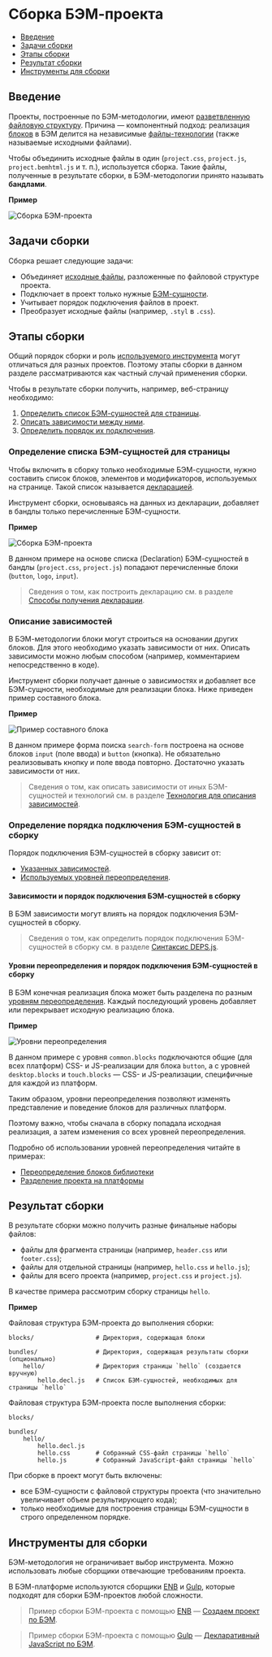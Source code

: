 # Сборка БЭМ-проекта

* [Введение](#Введение)
* [Задачи сборки](#Задачи-сборки)
* [Этапы сборки](#Этапы-сборки)
* [Результат сборки](#Результат-сборки)
* [Инструменты для сборки](#Инструменты-для-сборки)

## Введение

Проекты, построенные по БЭМ-методологии, имеют [разветвленную файловую структуру](../filestructure/filestructure.ru.md). Причина — компонентный подход: реализация [блоков](../key-concepts/key-concepts.ru.md#Блок) в БЭМ делится на независимые [файлы-технологии](../key-concepts/key-concepts.ru.md#Технология-реализации) (также называемые исходными файлами).

Чтобы объединить исходные файлы в один (`project.css`, `project.js`, `project.bemhtml.js` и т. п.), используется сборка. Такие файлы, полученные в результате сборки, в БЭМ-методологии принято называть **бандлами**.

**Пример**

![Сборка БЭМ-проекта](https://rawgit.com/bem-site/bem-method/godfreyd-methodology-deps/method/build/build__bem-project.svg)

## Задачи сборки

Сборка решает следующие задачи:

* Объединяет [исходные файлы](../filestructure/filestructure.ru.md#Реализация-блока-разделяется-на-отдельные-файлы), разложенные по файловой структуре проекта.
* Подключает в проект только нужные [БЭМ-сущности](../key-concepts/key-concepts.ru.md#БЭМ-сущность).
* Учитывает порядок подключения файлов в проект.
* Преобразует исходные файлы (например, `.styl` в `.css`).

## Этапы сборки

Общий порядок сборки и роль [используемого инструмента](#Инструменты-для-сборки) могут отличаться для разных проектов. Поэтому этапы сборки в данном разделе рассматриваются как частный случай применения сборки.

Чтобы в результате сборки получить, например, веб-страницу необходимо:

1. [Определить список БЭМ-сущностей для страницы](#Определение-списка-БЭМ-сущностей-для-страницы).
2. [Описать зависимости между ними](#Описание-зависимостей).
3. [Определить порядок их подключения](#Определение-порядка-подключения-БЭМ-сущностей-в-сборку).

### Определение списка БЭМ-сущностей для страницы

Чтобы включить в сборку только необходимые БЭМ-сущности, нужно составить список блоков, элементов и модификаторов, используемых на странице. Такой список называется [декларацией](../declarations/declarations.ru.md).

Инструмент сборки, основываясь на данных из декларации, добавляет в бандлы только перечисленные БЭМ-сущности.

**Пример**

![Сборка БЭМ-проекта](https://rawgit.com/bem-site/bem-method/godfreyd-methodology-deps/method/build/build__declaration.svg)

В данном примере на основе списка (Declaration) БЭМ-сущностей в бандлы (`project.css`, `project.js`) попадают перечисленные блоки (`button`, `logo`, `input`).

> Сведения о том, как построить декларацию см. в разделе [Способы получения декларации](../declarations/declarations.ru.md#Способы-получения-декларации).

### Описание зависимостей

В БЭМ-методологии блоки могут строиться на основании других блоков. Для этого необходимо указать зависимости от них. Описать зависимости можно любым способом (например, комментарием непосредственно в коде).

Инструмент сборки получает данные о зависимостях и добавляет все БЭМ-сущности, необходимые для реализации блока. Ниже приведен пример составного блока.

**Пример**

![Пример составного блока](https://rawgit.com/bem-site/bem-method/godfreyd-methodology-deps/method/build/build__search-form.svg)

В данном примере форма поиска `search-form` построена на основе блоков `input` (поле ввода) и `button` (кнопка). Не обязательно реализовывать кнопку и поле ввода повторно. Достаточно указать зависимости от них.

> Сведения о том, как описать зависимости от иных БЭМ-сущностей и технологий см. в разделе [Технология для описания зависимостей](https://ru.bem.info/technology/deps/).

### Определение порядка подключения БЭМ-сущностей в сборку

Порядок подключения БЭМ-сущностей в сборку зависит от:

* [Указанных зависимостей](#Зависимости-и-порядок-подключения-БЭМ-сущностей-в-сборку).
* [Используемых уровней переопределения](#Уровни-переопределения-и-порядок-подключения-БЭМ-сущностей-в-сборку).

#### Зависимости и порядок подключения БЭМ-сущностей в сборку

В БЭМ зависимости могут влиять на порядок подключения БЭМ-сущностей в сборку.

> Сведения о том, как определить порядок подключения БЭМ-сущностей в сборку см. в разделе [Синтаксис DEPS.js](https://ru.bem.info/platform/deps/#Синтаксис-depsjs).

#### Уровни переопределения и порядок подключения БЭМ-сущностей в сборку

В БЭМ конечная реализация блока может быть разделена по разным [уровням переопределения](../key-concepts/key-concepts.ru.md#Уровень-переопределения). Каждый последующий уровень добавляет или перекрывает исходную реализацию блока.

**Пример**

![Уровни переопределения](https://rawgit.com/bem-site/bem-method/godfreyd-methodology-deps/method/build/build__levels.svg)

В данном примере с уровня `common.blocks` подключаются общие (для всех платформ) CSS- и JS-реализации для блока `button`, а с уровней `desktop.blocks` и `touch.blocks` — CSS- и JS-реализации, специфичные для каждой из платформ.

Таким образом, уровни переопределения позволяют изменять представление и поведение блоков для различных платформ.

Поэтому важно, чтобы сначала в сборку попадала исходная реализация, а затем изменения со всех уровней переопределения.

Подробно об использовании уровней переопределения читайте в примерах:

* [Переопределение блоков библиотеки](../filestructure/filestructure.ru.md#Подключение-библиотеки)
* [Разделение проекта на платформы](../filestructure/filestructure.ru.md#Разделение-проекта-на-платформы)

## Результат сборки

В результате сборки можно получить разные финальные наборы файлов:

* файлы для фрагмента страницы (например, `header.css` или `footer.css`);
* файлы для отдельной страницы (например, `hello.css` и `hello.js`);
* файлы для всего проекта (например, `project.css` и `project.js`).

В качестве примера рассмотрим сборку страницы `hello`.

**Пример**

Файловая структура БЭМ-проекта до выполнения сборки:

```files
blocks/                 # Директория, содержащая блоки

bundles/                # Директория, содержащая результаты сборки (опционально)
    hello/              # Директория страницы `hello` (создается вручную)
        hello.decl.js   # Список БЭМ-сущностей, необходимых для страницы `hello`
```

Файловая структура БЭМ-проекта после выполнения сборки:

```files
blocks/                 

bundles/                
    hello/              
        hello.decl.js   
        hello.css       # Собранный CSS-файл страницы `hello`
        hello.js        # Собранный JavaScript-файл страницы `hello`
```

При сборке в проект могут быть включены:

* все БЭМ-сущности с файловой структуры проекта (что значительно увеличивает объем результирующего кода);
* только необходимые для построения страницы БЭМ-сущности в строго определенном порядке.

## Инструменты для сборки

БЭМ-методология не ограничивает выбор инструмента. Можно использовать любые сборщики отвечающие требованиям проекта.

В БЭМ-платформе используются сборщики [ENB](https://ru.bem.info/tools/bem/enb-bem/) и [Gulp](http://gulpjs.com/), которые подходят для сборки БЭМ-проектов любой сложности.

> Пример сборки БЭМ-проекта с помощью [ENB](https://ru.bem.info/tools/bem/enb-bem/) — [Создаем проект по БЭМ](https://ru.bem.info/tutorials/start-with-project-stub/).

> Пример сборки БЭМ-проекта с помощью [Gulp](http://gulpjs.com/) — [Декларативный JavaScript по БЭМ](https://ru.bem.info/forum/-696/).
